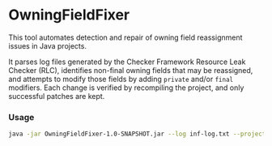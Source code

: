 # OwningFieldFixer

This tool automates detection and repair of owning field reassignment issues in Java projects.  

It parses log files generated by the Checker Framework Resource Leak Checker (RLC), identifies non-final owning fields that may be reassigned, and attempts to modify those fields by adding `private` and/or `final` modifiers. Each change is verified by recompiling the project, and only successful patches are kept.


### Usage

```bash
java -jar OwningFieldFixer-1.0-SNAPSHOT.jar --log inf-log.txt --project-root /path/to/project
```
